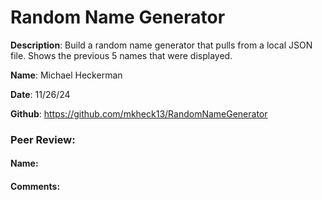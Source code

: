 # Random Name Generator

**Description**: Build a random name generator that pulls from a local JSON file. Shows the previous 5 names that were displayed.

**Name**: Michael Heckerman

**Date**: 11/26/24

**Github**: https://github.com/mkheck13/RandomNameGenerator

### Peer Review:

#### **Name**:

#### **Comments**: